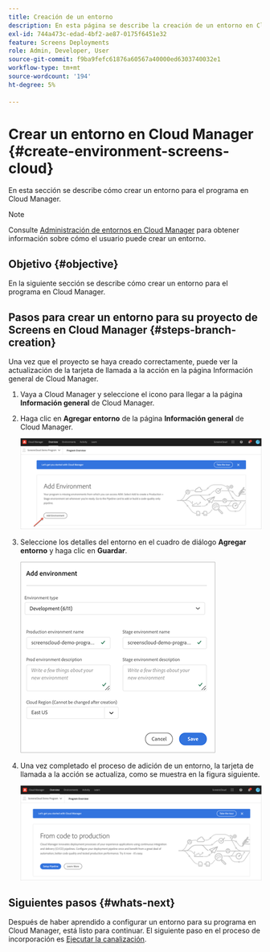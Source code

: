 ```yaml
---
title: Creación de un entorno
description: En esta página se describe la creación de un entorno en Cloud Manager para Screens as a Cloud Service.
exl-id: 744a473c-edad-4bf2-ae87-0175f6451e32
feature: Screens Deployments
role: Admin, Developer, User
source-git-commit: f9ba9fefc61876a60567a40000ed6303740032e1
workflow-type: tm+mt
source-wordcount: '194'
ht-degree: 5%

---
```


# Crear un entorno en Cloud Manager {#create-environment-screens-cloud}

En esta sección se describe cómo crear un entorno para el programa en Cloud Manager.

>[!NOTE]
>Consulte [Administración de entornos en Cloud Manager](https://experienceleague.adobe.com/docs/experience-manager-cloud-service/content/implementing/using-cloud-manager/manage-environments.html?lang=es) para obtener información sobre cómo el usuario puede crear un entorno.

## Objetivo {#objective}

En la siguiente sección se describe cómo crear un entorno para el programa en Cloud Manager.

## Pasos para crear un entorno para su proyecto de Screens en Cloud Manager {#steps-branch-creation}

Una vez que el proyecto se haya creado correctamente, puede ver la actualización de la tarjeta de llamada a la acción en la página Información general de Cloud Manager.

1. Vaya a Cloud Manager y seleccione el icono para llegar a la página **Información general** de Cloud Manager.

1. Haga clic en **Agregar entorno** de la página **Información general** de Cloud Manager.

   ![imagen](/help/screens-cloud/assets/onboarding/add-environ1.png)

1. Seleccione los detalles del entorno en el cuadro de diálogo **Agregar entorno** y haga clic en **Guardar**.

   ![imagen](/help/screens-cloud/assets/onboarding/add-environ2.png)

1. Una vez completado el proceso de adición de un entorno, la tarjeta de llamada a la acción se actualiza, como se muestra en la figura siguiente.

   ![imagen](/help/screens-cloud/assets/onboarding/add-environ3a.png)

## Siguientes pasos {#whats-next}

Después de haber aprendido a configurar un entorno para su programa en Cloud Manager, está listo para continuar. El siguiente paso en el proceso de incorporación es [Ejecutar la canalización](/help/screens-cloud/onboarding-screens-cloud/running-a-pipeline.md).
